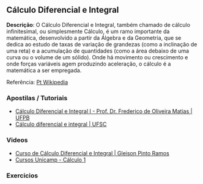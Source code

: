 ## Cálculo Diferencial e Integral
<strong>Descrição</strong>: O Cálculo Diferencial e Integral, também chamado de cálculo infinitesimal, ou simplesmente Cálculo, é um ramo importante da matemática, desenvolvido a partir da Álgebra e da Geometria, que se dedica ao estudo de taxas de variação de grandezas (como a inclinação de uma reta) e a acumulação de quantidades (como a área debaixo de uma curva ou o volume de um sólido). Onde há movimento ou crescimento e onde forças variáveis agem produzindo aceleração, o cálculo é a matemática a ser empregada.
<br/>

Referência: [Pt Wikipedia](http://pt.wikipedia.org/wiki/C%C3%A1lculo)

### Apostilas / Tutoriais

- [Cálculo Diferencial e Integral I - Prof. Dr. Frederico de Oliveira Matias | UFPB](http://portal.virtual.ufpb.br/biblioteca-virtual/files/pub_1291086101.pdf)
- [Cálculo diferencial e integral | UFSC](http://www.mtm.ufsc.br/~taneja/MATREDE/Math4/Math4.html)


### Videos

- [Curso de Cálculo Diferencial e Integral | Gleison Pinto Ramos](https://www.youtube.com/watch?v=WHNcAujGzQk)
- [Cursos Unicamp - Cálculo 1](https://www.youtube.com/watch?v=XJCmMuZV-JA)

### Exercicios

